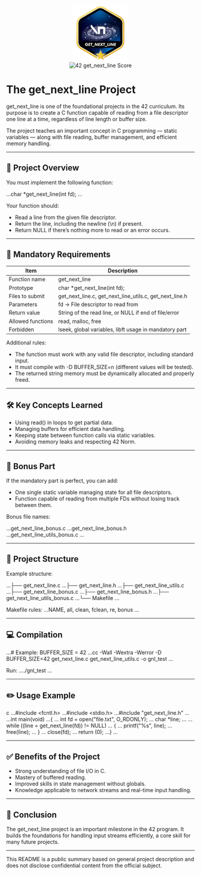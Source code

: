 <p align="center">
 <img src="https://github.com/leogaudin/42_project_badges/raw/main/badges/get_next_line_bonus.webp" alt="get_next_line Badge"></br>
 <img src="https://img.shields.io/badge/get_next_line-125%2F100-green?style=flat-square&color=green" alt="42 get_next_line Score" />
</p>

# The get_next_line Project

get_next_line is one of the foundational projects in the 42 curriculum.
Its purpose is to create a C function capable of reading from a file descriptor one line at a time, regardless of line length or buffer size.

The project teaches an important concept in C programming — static variables — along with file reading, buffer management, and efficient memory handling.

---

## 📌 Project Overview

You must implement the following function:

 ...char *get_next_line(int fd); ...

Your function should:
- Read a line from the given file descriptor.
- Return the line, including the newline (\n) if present.
- Return NULL if there’s nothing more to read or an error occurs.

---

## 📜 Mandatory Requirements

| Item | Description |
|-----------------|-----------------|
| Function name | get_next_line |
| Prototype | char *get_next_line(int fd); |
| Files to submit | get_next_line.c, get_next_line_utils.c, get_next_line.h |
| Parameters | fd → File descriptor to read from |
| Return value | String of the read line, or NULL if end of file/error |
| Allowed functions | read, malloc, free |
| Forbidden | lseek, global variables, libft usage in mandatory part |

Additional rules:
- The function must work with any valid file descriptor, including standard input.
- It must compile with -D BUFFER_SIZE=n (different values will be tested).
- The returned string memory must be dynamically allocated and properly freed.

---

## 🛠️ Key Concepts Learned

- Using read() in loops to get partial data.
- Managing buffers for efficient data handling.
- Keeping state between function calls via static variables.
- Avoiding memory leaks and respecting 42 Norm.

---

## 🔹 Bonus Part

If the mandatory part is perfect, you can add:

- One single static variable managing state for all file descriptors.
- Function capable of reading from multiple FDs without losing track between them.

Bonus file names:

 ...get_next_line_bonus.c ...get_next_line_bonus.h ...get_next_line_utils_bonus.c ...

---

## 📂 Project Structure

Example structure:

 ...├── get_next_line.c ...├── get_next_line.h ...├── get_next_line_utils.c ...├── get_next_line_bonus.c ...├── get_next_line_bonus.h ...├── get_next_line_utils_bonus.c ...└── Makefile ...

Makefile rules:
 ...NAME, all, clean, fclean, re, bonus ...

---

## 💻 Compilation

 ...# Example: BUFFER_SIZE = 42 ...cc -Wall -Wextra -Werror -D BUFFER_SIZE=42 get_next_line.c get_next_line_utils.c -o gnl_test ...

Run:
 ..../gnl_test ...

---

## ✏️ Usage Example

c ...#include <fcntl.h> ...#include <stdio.h> ...#include "get_next_line.h" ... ...int main(void) ...{ ... int fd = open("file.txt", O_RDONLY); ... char *line; ... ... while ((line = get_next_line(fd)) != NULL) ... { ... printf("%s", line); ... free(line); ... } ... close(fd); ... return (0); ...} ...

---

## ✅ Benefits of the Project

- Strong understanding of file I/O in C.
- Mastery of buffered reading.
- Improved skills in state management without globals.
- Knowledge applicable to network streams and real-time input handling.

---

## 📖 Conclusion

The get_next_line project is an important milestone in the 42 program.
It builds the foundations for handling input streams efficiently, a core skill for many future projects.

---

This README is a public summary based on general project description and does not disclose confidential content from the official subject.